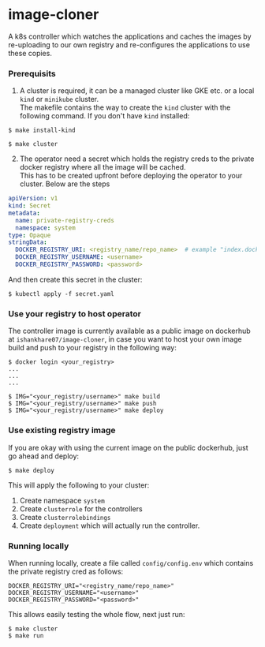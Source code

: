 # image-cloner
A k8s controller which watches the applications and caches the images by re-uploading to our own registry and re-configures the applications to use these copies.

### Prerequisits
1. A cluster is required, it can be a managed cluster like GKE etc. or a local `kind` or `minikube` cluster.  
  The makefile contains the way to create the `kind` cluster with the following command.
  If you don't have `kind` installed:
  ```shell
  $ make install-kind
  ```
  ```shell
  $ make cluster
  ```
2. The operator need a secret which holds the registry creds to the private docker registry where all the image will be cached.  
This has to be created upfront before deploying the operator to your cluster. Below are the steps
```yaml
apiVersion: v1
kind: Secret
metadata:
  name: private-registry-creds
  namespace: system
type: Opaque
stringData:
  DOCKER_REGISTRY_URI: <registry_name/repo_name>  # example "index.docker.io/ishankhare07"
  DOCKER_REGISTRY_USERNAME: <username>
  DOCKER_REGISTRY_PASSWORD: <password>
```
  And then create this secret in the cluster:
```shell
$ kubectl apply -f secret.yaml
```

### Use your registry to host operator
The controller image is currently available as a public image on dockerhub at `ishankhare07/image-cloner`, in case you want to host your own image  
build and push to your registry in the following way:
```shell
$ docker login <your_registry>
...
...
...

$ IMG="<your_registry/username>" make build
$ IMG="<your_registry/username>" make push
$ IMG="<your_registry/username>" make deploy
```

### Use existing registry image
If you are okay with using the current image on the public dockerhub, just go ahead and deploy:
```shell
$ make deploy
```

This will apply the following to your cluster:
1. Create namespace `system`
2. Create `clusterrole` for the controllers
3. Create `clusterrolebindings`
4. Create `deployment` which will actually run the controller.

### Running locally
When running locally, create a file called `config/config.env` which contains the private registry cred as follows:
```
DOCKER_REGISTRY_URI="<registry_name/repo_name>"
DOCKER_REGISTRY_USERNAME="<username>"
DOCKER_REGISTRY_PASSWORD="<password>"
```

This allows easily testing the whole flow, next just run:
```shell
$ make cluster
$ make run
```
